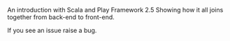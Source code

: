 An introduction with Scala and Play Framework 2.5
Showing how it all joins together from back-end to front-end.

If you see an issue raise a bug.